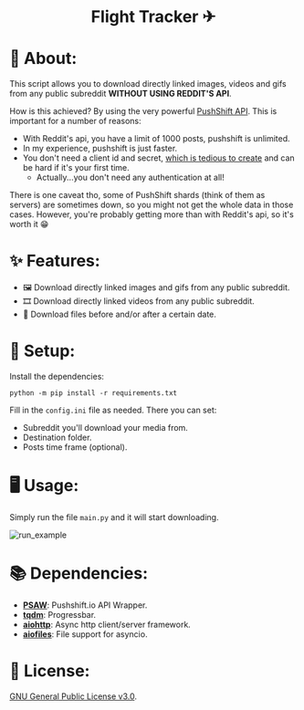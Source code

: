 <h1 align="center">Flight Tracker ✈︎</h1>


# 💬 About:
This script allows you to download directly linked images, videos and gifs from any public subreddit **WITHOUT USING REDDIT'S API**.

How is this achieved? By using the very powerful [PushShift API](https://github.com/pushshift/api). This is important for a number of reasons:

* With Reddit's api, you have a limit of 1000 posts, pushshift is unlimited.
* In my experience, pushshift is just faster.
* You don't need a client id and secret, [which is tedious to create](https://praw.readthedocs.io/en/stable/getting_started/authentication.html) and can be hard if it's your first time.
  * Actually...you don't need any authentication at all!

There is one caveat tho, some of PushShift shards (think of them as servers) are sometimes down,
so you might not get the whole data in those cases. However, you're probably getting more than with Reddit's api, so it's worth it 😁  

# ✨ Features:
* 🖼️ Download directly linked images and gifs from any public subreddit.
* 🎞️ Download directly linked videos from any public subreddit.
* 📅 Download files before and/or after a certain date.

# 🔧 Setup:
Install the dependencies:

`python -m pip install -r requirements.txt`

Fill in the `config.ini` file as needed. There you can set:
    
* Subreddit you'll download your media from.
* Destination folder. 
* Posts time frame (optional).


# 🖥️ Usage:
Simply run the file `main.py` and it will start downloading.

 ![run_example](img/00.jpg)

# 📚 Dependencies:
* [**PSAW**](https://github.com/dmarx/psaw): Pushshift.io API Wrapper.
* [**tqdm**](https://github.com/tqdm/tqdm): Progressbar.
* [**aiohttp**](https://github.com/aio-libs/aiohttp): Async http client/server framework.
* [**aiofiles**](https://github.com/Tinche/aiofiles): File support for asyncio.


# 📃 License:
[GNU General Public License v3.0](LICENSE).
